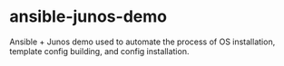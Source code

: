 ansible-junos-demo
==================

Ansible + Junos demo used to automate the process of OS installation, template config building, and config installation.
